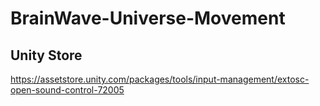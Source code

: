 # BrainWave-Universe-Movement

## Unity Store
https://assetstore.unity.com/packages/tools/input-management/extosc-open-sound-control-72005
